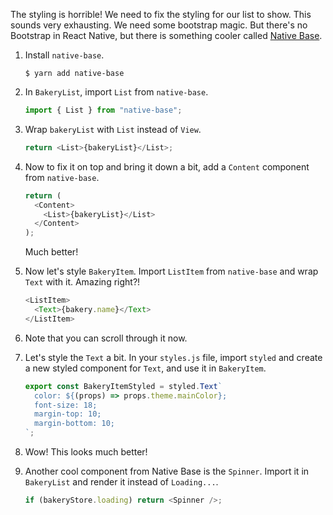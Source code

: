 The styling is horrible! We need to fix the styling for our list to show. This sounds very exhausting. We need some bootstrap magic. But there's no Bootstrap in React Native, but there is something cooler called [Native Base](https://nativebase.io/).

1. Install `native-base`.

   ```shell
   $ yarn add native-base
   ```

2. In `BakeryList`, import `List` from `native-base`.

   ```javascript
   import { List } from "native-base";
   ```

3. Wrap `bakeryList` with `List` instead of `View`.

   ```javascript
   return <List>{bakeryList}</List>;
   ```

4. Now to fix it on top and bring it down a bit, add a `Content` component from `native-base`.

   ```javascript
   return (
     <Content>
       <List>{bakeryList}</List>
     </Content>
   );
   ```

   Much better!

5. Now let's style `BakeryItem`. Import `ListItem` from `native-base` and wrap `Text` with it. Amazing right?!

   ```javascript
   <ListItem>
     <Text>{bakery.name}</Text>
   </ListItem>
   ```

6. Note that you can scroll through it now.

7. Let's style the `Text` a bit. In your `styles.js` file, import `styled` and create a new styled component for `Text`, and use it in `BakeryItem`.

   ```javascript
   export const BakeryItemStyled = styled.Text`
     color: ${(props) => props.theme.mainColor};
     font-size: 18;
     margin-top: 10;
     margin-bottom: 10;
   `;
   ```

8. Wow! This looks much better!

9. Another cool component from Native Base is the `Spinner`. Import it in `BakeryList` and render it instead of `Loading...`.

   ```javascript
   if (bakeryStore.loading) return <Spinner />;
   ```

